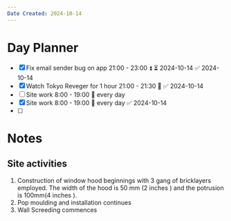 ```yaml
---
Date Created: 2024-10-14
---
```


# Day Planner

- [x] Fix email sender bug on app 21:00 - 23:00 ⏫ ⏳ 2024-10-14 ✅ 2024-10-14
- [x] Watch Tokyo Reveger for 1 hour 21:00 - 21:30 🔽 ✅ 2024-10-14
- [ ] Site work 8:00 - 19:00 🔁 every day
- [x] Site work 8:00 - 19:00 🔁 every day ✅ 2024-10-14
- [ ] 

# Notes
## Site activities 
1. Construction of window hood beginnings with 3 gang of bricklayers employed. The width of the hood is 50 mm (2 inches ) and the potrusion is 100mm(4 inches ).
2. Pop moulding and installation continues
3. Wall Screeding commences 